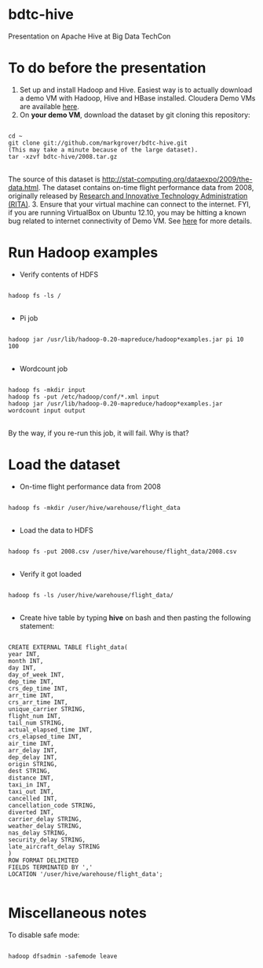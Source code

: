 bdtc-hive
=========

Presentation on Apache Hive at Big Data TechCon

To do before the presentation
=============================
1. Set up and install Hadoop and Hive. Easiest way is to actually download a demo VM with Hadoop, Hive and HBase installed. Cloudera Demo VMs are available [here](https://ccp.cloudera.com/display/SUPPORT/Cloudera's+Hadoop+Demo+VM+for+CDH4).
2. On **your demo VM**, download the dataset by git cloning this repository:
<pre>
<code>
cd ~
git clone git://github.com/markgrover/bdtc-hive.git
(This may take a minute because of the large dataset).
tar -xzvf bdtc-hive/2008.tar.gz
</code>
</pre>
The source of this dataset is http://stat-computing.org/dataexpo/2009/the-data.html. The dataset contains on-time flight performance data from 2008, originally released by [Research and Innovative Technology Administration (RITA)](http://www.transtats.bts.gov/Fields.asp?Table_ID=236).
3. Ensure that your virtual machine can connect to the internet.
FYI, if you are running VirtualBox on Ubuntu 12.10, you may be hitting a known bug related to internet connectivity of Demo VM. See [here](http://askubuntu.com/questions/211603/problems-with-nat-adapater-since-upgrade-to-ubuntu-12-10) for more details.

Run Hadoop examples
===============
* Verify contents of HDFS
<pre>
<code>
hadoop fs -ls /
</code>
</pre>
* Pi job
<pre>
<code>
hadoop jar /usr/lib/hadoop-0.20-mapreduce/hadoop*examples.jar pi 10 100
</code>
</pre>
* Wordcount job
<pre>
<code>
hadoop fs -mkdir input
hadoop fs -put /etc/hadoop/conf/*.xml input
hadoop jar /usr/lib/hadoop-0.20-mapreduce/hadoop*examples.jar wordcount input output
</code>
</pre>
By the way, if you re-run this job, it will fail. Why is that?

Load the dataset
================
* On-time flight performance data from 2008
<pre>
<code>
hadoop fs -mkdir /user/hive/warehouse/flight_data
</code>
</pre>
* Load the data to HDFS
<pre>
<code>
hadoop fs -put 2008.csv /user/hive/warehouse/flight_data/2008.csv
</code>
</pre>
* Verify it got loaded
<pre>
<code>
hadoop fs -ls /user/hive/warehouse/flight_data/
</code>
</pre>
* Create hive table by typing **hive** on bash and then pasting the following statement:
<pre>
<code>
CREATE EXTERNAL TABLE flight_data(
year INT,
month INT,
day INT,
day_of_week INT,
dep_time INT,
crs_dep_time INT,
arr_time INT,
crs_arr_time INT,
unique_carrier STRING,
flight_num INT,
tail_num STRING,
actual_elapsed_time INT,
crs_elapsed_time INT,
air_time INT,
arr_delay INT,
dep_delay INT,
origin STRING,
dest STRING,
distance INT,
taxi_in INT,
taxi_out INT,
cancelled INT,
cancellation_code STRING,
diverted INT,
carrier_delay STRING,
weather_delay STRING,
nas_delay STRING,
security_delay STRING,
late_aircraft_delay STRING
)
ROW FORMAT DELIMITED
FIELDS TERMINATED BY ','
LOCATION '/user/hive/warehouse/flight_data';
</code>
</pre>

Miscellaneous notes
===================
To disable safe mode:
<pre>
<code>
hadoop dfsadmin -safemode leave
</code>
</pre>

